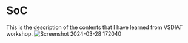 # SoC
This is the description of the contents that I have learned from VSDIAT workshop.
![Screenshot 2024-03-28 172040](https://github.com/Shashank-raut1999/SoC/assets/165283786/e10b646b-480c-4a85-9c7b-1112c568730d)
